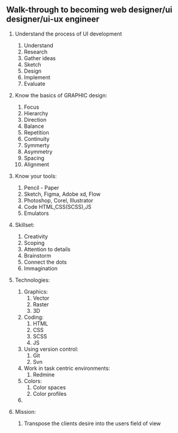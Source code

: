 ## Walk-through to becoming web designer/ui designer/ui-ux engineer

1. Understand the process of UI development
   1. Understand
   2. Research
   3. Gather ideas
   4. Sketch
   5. Design
   6. Implement
   7. Evaluate


2. Know the basics of GRAPHIC design:
   1. Focus
   2. Hierarchy
   3. Direction
   4. Balance
   5. Repetition
   6. Continuity
   7. Symmerty
   8. Asymmetry
   9. Spacing
   10. Alignment


3. Know your tools:
   1. Pencil - Paper
   2. Sketch, Figma, Adobe xd, Flow
   3. Photoshop, Corel, Illustrator
   4. Code HTML,CSS(SCSS),JS
   5. Emulators

4. Skillset:
   1. Creativity
   2. Scoping
   3. Attention to details
   4. Brainstorm
   5. Connect the dots
   6. Immagination

5. Technologies:
   1. Graphics:
      1. Vector
      2. Raster
      3. 3D
   2. Coding:
      1. HTML
      2. CSS
      3. SCSS
      4. JS
   3. Using version control:
      1. Git
      2. Svn
   4. Work in task centric environments:
      1. Redmine
   5. Colors:
      1. Color spaces
      2. Color profiles
   6.  



6. Mission:
   1. Transpose the clients desire into the users field of view

